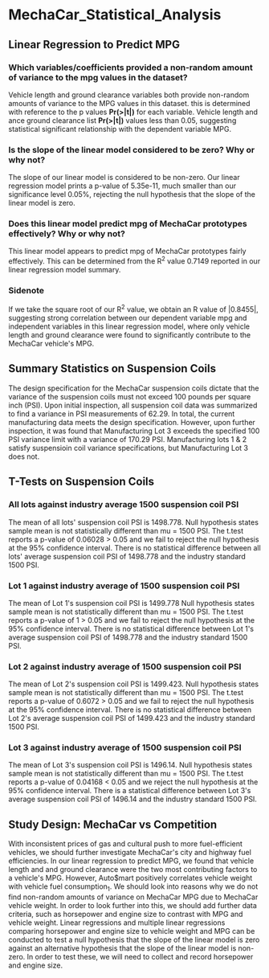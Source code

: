 # MechaCar_Statistical_Analysis
## Linear Regression to Predict MPG
### Which variables/coefficients provided a non-random amount of variance to the mpg values in the dataset?
Vehicle length and ground clearance variables both provide non-random amounts of variance to the MPG values in this dataset. this is determined with reference to the p values **Pr(>|t|)** for each variable. Vehicle length and ance ground clearance list **Pr(>|t|)** values less than 0.05, suggesting statistical significant relationship with the dependent variable MPG.
### Is the slope of the linear model considered to be zero? Why or why not?
The slope of our linear model is considered to be non-zero. Our linear regression model prints a p-value of 5.35e-11, much smaller than our significance level 0.05%, rejecting the null hypothesis that the slope of the linear model is zero.
### Does this linear model predict mpg of MechaCar prototypes effectively? Why or why not?
This linear model appears to predict mpg of MechaCar prototypes fairly effectively. This can be determined from the R<sup>2</sup> value 0.7149 reported in our linear regression model summary.
### Sidenote
If we take the square root of our R<sup>2</sup> value, we obtain an R value of |0.8455|, suggesting strong correlation between our dependent variable mpg and independent variables in this linear regression model, where only vehicle length and ground clearance were found to significantly contribute to the MechaCar vehicle's MPG.
## Summary Statistics on Suspension Coils
The design specification for the MechaCar suspension coils dictate that the variance of the suspension coils must not exceed 100 pounds per square inch (PSI). Upon initial inspection, all suspension coil data was summarized to find a variance in PSI measurements of 62.29. In total, the current manufacturing data meets the design specification. However, upon further inspection, it was found that Manufacturing Lot 3 exceeds the specified 100 PSI variance limit with a variance of 170.29 PSI. Manufacturing lots 1 & 2 satisfy suspensioin coil variance specifications, but Manufacturing Lot 3 does not.
## T-Tests on Suspension Coils
### All lots against industry average 1500 suspension coil PSI
The mean of all lots' suspension coil PSI is 1498.778. Null hypothesis states sample mean is not statistically different than mu = 1500 PSI. The t.test reports a p-value of 0.06028 > 0.05 and we fail to reject the null hypothesis at the 95% confidence interval. There is no statistical difference between all lots' average suspension coil PSI of 1498.778 and the industry standard 1500 PSI.
### Lot 1 against industry average of 1500 suspension coil PSI
The mean of Lot 1's suspension coil PSI is 1499.778 Null hypothesis states sample mean is not statistically different than mu = 1500 PSI. The t.test reports a p-value of 1 > 0.05 and we fail to reject the null hypothesis at the 95% confidence interval. There is no statistical difference between Lot 1's average suspension coil PSI of 1498.778 and the industry standard 1500 PSI.
### Lot 2 against industry average of 1500 suspension coil PSI
The mean of Lot 2's suspension coil PSI is 1499.423. Null hypothesis states sample mean is not statistically different than mu = 1500 PSI. The t.test reports a p-value of 0.6072 > 0.05 and we fail to reject the null hypothesis at the 95% confidence interval. There is no statistical difference between Lot 2's average suspension coil PSI of 1499.423 and the industry standard 1500 PSI.
### Lot 3 against industry average of 1500 suspension coil PSI
The mean of Lot 3's suspension coil PSI is 1496.14. Null hypothesis states sample mean is not statistically different than mu = 1500 PSI. The t.test reports a p-value of 0.04168 < 0.05 and we reject the null hypothesis at the 95% confidence interval. There is a statistical difference between Lot 3's average suspension coil PSI of 1496.14 and the industry standard 1500 PSI.
## Study Design: MechaCar vs Competition
With inconsistent prices of gas and cultural push to more fuel-efficient vehicles, we should further investigate MechaCar's city and highway fuel efficiencies. In our linear regression to predict MPG, we found that vehicle length and and ground clearance were the two most contributing factors to a vehicle's MPG. However, Auto$mart positively correlates vehicle weight with vehicle fuel consumption<sub>1</sub>. We should look into reasons why we do not find non-random amounts of variance on MechaCar MPG due to MechaCar vehicle weight. In order to look further into this, we should add further data criteria, such as horsepower and engine size to contrast with MPG and vehicle weight. Linear regressions and multiple linear regressions comparing horsepower and engine size to vehicle weight and MPG can be conducted to test a null hypothesis that the slope of the linear model is zero against an alternative hypothesis that the slope of the linear model is non-zero. In order to test these, we will need to collect and record horsepower and engine size.
